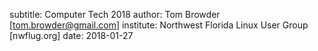 subtitle: Computer Tech 2018
author: Tom Browder [tom.browder@gmail.com]
institute: Northwest Florida Linux User Group [nwflug.org]
date: 2018-01-27
